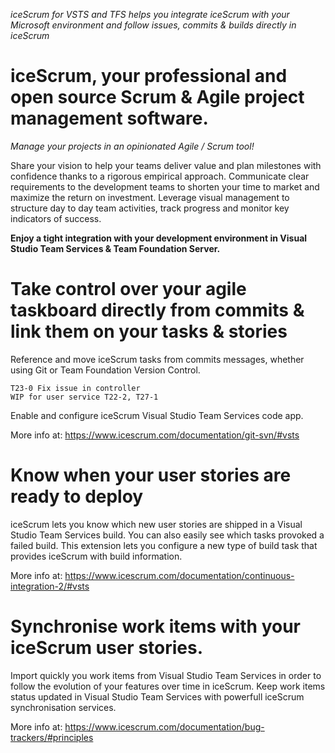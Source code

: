 *iceScrum for VSTS and TFS helps you integrate iceScrum with your Microsoft environment and follow issues, commits & builds directly in iceScrum*
 
# iceScrum, your professional and open source Scrum & Agile project management software.
*Manage your projects in an opinionated Agile / Scrum tool!*

Share your vision to help your teams deliver value and plan milestones with confidence thanks to a rigorous empirical approach. Communicate clear requirements to the development teams to shorten your time to market and maximize the return on investment. Leverage visual management to structure day to day team activities, track progress and monitor key indicators of success.

**Enjoy a tight integration with your development environment in Visual Studio Team Services & Team Foundation Server.**

# Take control over your agile taskboard directly from commits & link them on your tasks & stories
Reference and move iceScrum tasks from commits messages, whether using Git or Team Foundation Version Control.
```
T23-0 Fix issue in controller
WIP for user service T22-2, T27-1 
```
Enable and configure iceScrum Visual Studio Team Services code app.

More info at: https://www.icescrum.com/documentation/git-svn/#vsts

# Know when your user stories are ready to deploy
iceScrum lets you know which new user stories are shipped in a Visual Studio Team Services build. You can also easily see which tasks provoked a failed build.
This extension lets you configure a new type of build task that provides iceScrum with build information.

More info at: https://www.icescrum.com/documentation/continuous-integration-2/#vsts

# Synchronise work items with your iceScrum user stories.
Import quickly you work items from Visual Studio Team Services in order to follow the evolution of your features over time in iceScrum. Keep work items status updated in Visual Studio Team Services with powerfull iceScrum synchronisation services.

More info at: https://www.icescrum.com/documentation/bug-trackers/#principles
